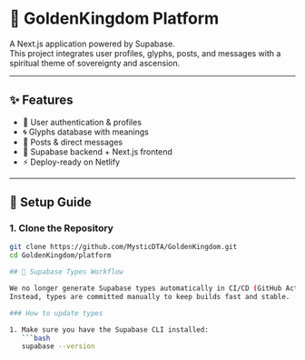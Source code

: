 # 🌟 GoldenKingdom Platform

A Next.js application powered by Supabase.  
This project integrates user profiles, glyphs, posts, and messages with a spiritual theme of sovereignty and ascension.  

---

## ✨ Features
- 🔐 User authentication & profiles  
- 🌀 Glyphs database with meanings  
- 📝 Posts & direct messages  
- 🚀 Supabase backend + Next.js frontend  
- ⚡ Deploy-ready on Netlify  

---

## 🚀 Setup Guide

### 1. Clone the Repository
```bash
git clone https://github.com/MysticDTA/GoldenKingdom.git
cd GoldenKingdom/platform

## 🔑 Supabase Types Workflow

We no longer generate Supabase types automatically in CI/CD (GitHub Actions).  
Instead, types are committed manually to keep builds fast and stable.

### How to update types

1. Make sure you have the Supabase CLI installed:
   ```bash
   supabase --version
